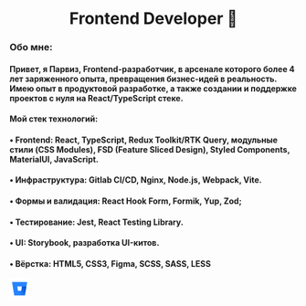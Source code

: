 <h1 align="center">Frontend Developer 👋</h1> 

### Обо мне:

#### Привет, я Парвиз, Frontend-разработчик, в арсенале которого более 4 лет заряженного опыта, превращения бизнес-идей в реальность. Имею опыт в продуктовой разработке, а также создании и поддержке проектов с нуля на React/TypeScript стеке.

#### Мой стек технологий:
#### • Frontend: React, TypeScript, Redux Toolkit/RTK Query, модульные стили (CSS Modules), FSD (Feature Sliced Design), Styled Components, MaterialUI, JavaScript.
#### • Инфраструктура: Gitlab CI/CD, Nginx, Node.js, Webpack, Vite.
#### • Формы и валидация: React Hook Form, Formik, Yup, Zod;
#### • Тестирование: Jest, React Testing Library.
#### • UI: Storybook, разработка UI-китов.
#### • Вёрстка: HTML5, CSS3, Figma, SCSS, SASS, LESS

<img src='https://github.com/devicons/devicon/blob/master/icons/bitbucket/bitbucket-original.svg' style="width: 35px; height: 35px;"/>
  
<!--
**Parveeezy/Parveeezy** is a ✨ _special_ ✨ repository because its `README.md` (this file) appears on your GitHub profile.

Here are some ideas to get you started:

- 🔭 I’m currently working on ...
- 🌱 I’m currently learning ...
- 👯 I’m looking to collaborate on ...
- 🤔 I’m looking for help with ...
- 💬 Ask me about ...
- 📫 How to reach me: ...
- 😄 Pronouns: ...
- ⚡ Fun fact: ...
-->

